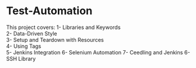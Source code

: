 # Test-Automation

This project covers:
1- Libraries and Keywords  
2- Data-Driven Style  
3- Setup and Teardown with Resources  
4- Using Tags  
5- Jenkins Integration
6- Selenium Automation
7- Ceedling and Jenkins
6- SSH Library

